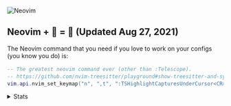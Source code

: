 ![Neovim](https://img.shields.io/badge/editor-Neovim-green?logo=neovim&style=plastic)
## Neovim + 🔭 = 💪 (Updated Aug 27, 2021)

The Neovim command that you need if you love to work on your configs (you know you do) is:
```lua
-- The greatest neovim command ever (other than :Telescope).
-- https://github.com/nvim-treesitter/playground#show-treesitter-and-syntax-highlight-groups-under-the-cursor
vim.api.nvim_set_keymap("n", ",t", ":TSHighlightCapturesUnderCursor<CR>", { noremap = true, silent = true })
```
<details>
  <summary>Stats</summary>
![Metrics](https://github.com/joelpalmer/joelpalmer/blob/main/github-metrics.svg)
</details>
